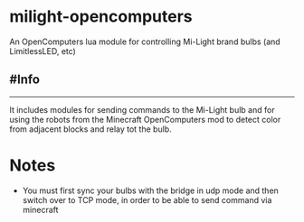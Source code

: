 # milight-opencomputers
An OpenComputers lua module for controlling Mi-Light brand bulbs (and LimitlessLED, etc)

#Info
---
---
It includes modules for sending commands to the Mi-Light bulb and for using the robots from the Minecraft OpenComputers mod to detect color from adjacent blocks and relay tot the bulb.

# Notes
* You must first sync your bulbs with the bridge in udp mode and then switch over to TCP mode, in order to be able to send command via minecraft
